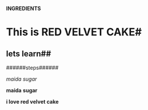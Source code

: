 **INGREDIENTS**
# This is RED VELVET CAKE# 
## lets learn## 
######steps######

*maida*
_sugar_

**maida**
__sugar__

**i love red velvet cake**